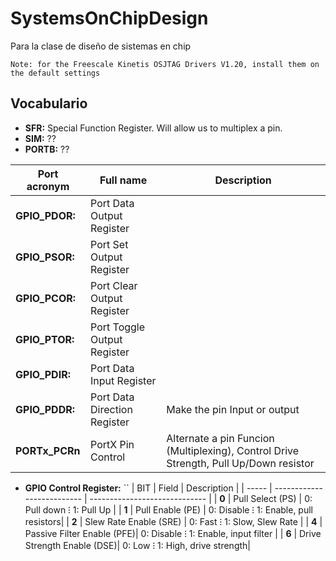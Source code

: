 # SystemsOnChipDesign
Para la clase de diseño de sistemas en chip

    Note: for the Freescale Kinetis OSJTAG Drivers V1.20, install them on the default settings

## Vocabulario

* **SFR:** Special Function Register. Will allow us to multiplex a pin.
* **SIM:** ??
* **PORTB:** ??

|  Port acronym  | Full name                    | Description                   |
| -------------- | ---------------------------- | ----------------------------  |
| **GPIO_PDOR:** | Port Data Output Register    | |
| **GPIO_PSOR:** | Port Set Output Register     | |
| **GPIO_PCOR:** | Port Clear Output Register   | |
| **GPIO_PTOR:** | Port Toggle Output Register  | |
| **GPIO_PDIR:** | Port Data Input Register     | |
| **GPIO_PDDR:** | Port Data Direction Register | Make the pin Input or output              |
| **PORTx_PCRn** | PortX Pin Control            | Alternate a pin Funcion (Multiplexing), Control Drive Strength, Pull Up/Down resistor  |


* **GPIO Control Register:** ``
|  BIT  | Field                      | Description                   |
| ----- | -------------------------- | ----------------------------- |
| **0** | Pull Select (PS)           | 0: Pull down ⁝ 1: Pull Up     |
| **1** | Pull Enable (PE)           | 0: Disable ⁝ 1: Enable, pull resistors|
| **2** | Slew Rate Enable (SRE)     | 0: Fast ⁝ 1: Slow, Slew Rate         |
| **4** | Passive Filter Enable (PFE)| 0: Disable ⁝ 1: Enable, input filter |
| **6** | Drive Strength Enable (DSE)| 0: Low ⁝ 1: High, drive strength|